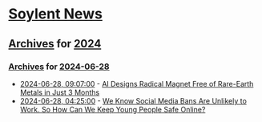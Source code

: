 # [Soylent News](../../../README.md)

## [Archives](../../index.md) for [2024](../index.md)

### [Archives](../../index.md) for [2024-06-28](index.md)

* [2024-06-28, 09:07:00](https://soylentnews.org/article.pl?sid=24/06/27/0848239&from=rss) - [AI Designs Radical Magnet Free of Rare-Earth Metals in Just 3 Months](https://soylentnews.org/article.pl?sid=24/06/27/0848239&from=rss)
* [2024-06-28, 04:25:00](https://soylentnews.org/article.pl?sid=24/06/27/0846214&from=rss) - [We Know Social Media Bans Are Unlikely to Work. So How Can We Keep Young People Safe Online?](https://soylentnews.org/article.pl?sid=24/06/27/0846214&from=rss)

